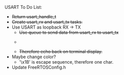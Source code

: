 USART To Do List:
- ~~Return usart_handle_t~~
- ~~Create usart_rx and usart_tx tasks.~~
- Use USART as loopback RX -> TX
    - ~~Use queue to send data from usart_rx to usart_tx~~
    - ~~~Blocking RX/TX calls at first.~~
    - ~~Therefore echo back on terminal display.~~
- Maybe change color?
    - '\x1B' is escape sequence, therefore one char.
- Update FreeRTOSConfig.h
